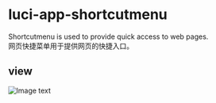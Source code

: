 # luci-app-shortcutmenu
 Shortcutmenu is used to provide quick access to web pages.  
网页快捷菜单用于提供网页的快捷入口。

## view
  ![Image text](https://raw.githubusercontent.com/doushang/luci-app-shortcutmenu/master/views/view1.jpg)